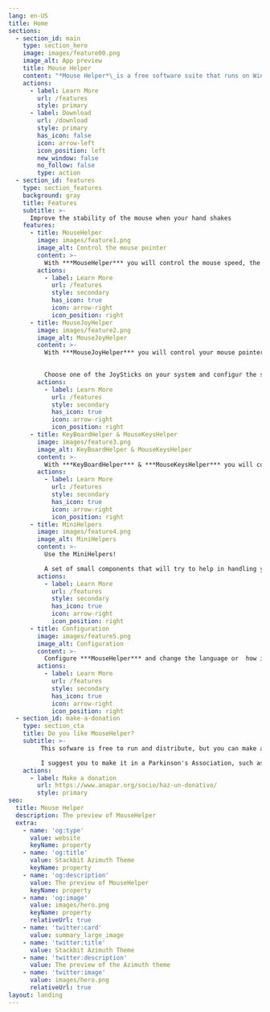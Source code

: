 ```yaml
---
lang: en-US
title: Home
sections:
  - section_id: main
    type: section_hero
    image: images/feature00.png
    image_alt: App preview
    title: Mouse Helper
    content: "*Mouse Helper*\_is a free software suite that runs on Windows (7 and above), and that will help you improve your mouse operation.\n\n"
    actions:
      - label: Learn More
        url: /features
        style: primary
      - label: Download
        url: /download
        style: primary
        has_icon: false
        icon: arrow-left
        icon_position: left
        new_window: false
        no_follow: false
        type: action
  - section_id: features
    type: section_features
    background: gray
    title: Features
    subtitle: >-
      Improve the stability of the mouse when your hand shakes
    features:
      - title: MouseHelper
        image: images/feature1.png
        image_alt: Control the mouse pointer
        content: >-
          With ***MouseHelper*** you will control the mouse speed, the button press time or the drag and drog operations
        actions:
          - label: Learn More
            url: /features
            style: secondary
            has_icon: true
            icon: arrow-right
            icon_position: right
      - title: MouseJoyHelper
        image: images/feature2.png
        image_alt: MouseJoyHelper
        content: >-
          With ***MouseJoyHelper*** you will control your mouse pointer with a JoyStick
          

          Choose one of the JoySticks on your system and configur the speed of the mouse and assing each of its buttons a specialized task
        actions:
          - label: Learn More
            url: /features
            style: secondary
            has_icon: true
            icon: arrow-right
            icon_position: right
      - title: KeyBoardHelper & MouseKeysHelper
        image: images/feature3.png
        image_alt: KeyBoardHelper & MouseKeysHelper
        content: >-
          With ***KeyBoardHelper*** & ***MouseKeysHelper*** you will control the keystrokes and move the mouse using your keyboard
        actions:
          - label: Learn More
            url: /features
            style: secondary
            has_icon: true
            icon: arrow-right
            icon_position: right
      - title: MiniHelpers
        image: images/feature4.png
        image_alt: MiniHelpers
        content: >-
          Use the MiniHelpers!

          A set of small components that will try to help in handling your Mouse or your JoyStick
        actions:
          - label: Learn More
            url: /features
            style: secondary
            has_icon: true
            icon: arrow-right
            icon_position: right
      - title: Configuration
        image: images/feature5.png
        image_alt: Configuration
        content: >-
          Configure ***MouseHelper*** and change the language or  how it should start when Windows starts
        actions:
          - label: Learn More
            url: /features
            style: secondary
            has_icon: true
            icon: arrow-right
            icon_position: right
  - section_id: make-a-donation
    type: section_cta
    title: Do you like MouseHelper?
    subtitle: >-
         This sofware is free to run and distribute, but you can make a donation to any aid association if you feel like it.

         I suggest you to make it in a Parkinson's Association, such as [ANAPAR](http://www.anapar.org/) or  [ Spanish Parkinson's Federation](https://www.esparkinson.es/)
    actions:
      - label: Make a donation
        url: https://www.anapar.org/socio/haz-un-donativo/
        style: primary
seo:
  title: Mouse Helper
  description: The preview of MouseHelper
  extra:
    - name: 'og:type'
      value: website
      keyName: property
    - name: 'og:title'
      value: Stackbit Azimuth Theme
      keyName: property
    - name: 'og:description'
      value: The preview of MouseHelper
      keyName: property
    - name: 'og:image'
      value: images/hero.png
      keyName: property
      relativeUrl: true
    - name: 'twitter:card'
      value: summary_large_image
    - name: 'twitter:title'
      value: Stackbit Azimuth Theme
    - name: 'twitter:description'
      value: The preview of the Azimuth theme
    - name: 'twitter:image'
      value: images/hero.png
      relativeUrl: true
layout: landing
---
```

